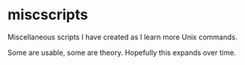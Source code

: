 # miscscripts
Miscellaneous scripts I have created as I learn more Unix commands.

Some are usable, some are theory. Hopefully this expands over time. 
